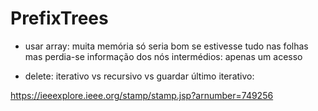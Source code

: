 # PrefixTrees

- usar array: muita memória
              só seria bom se estivesse tudo nas folhas mas perdia-se informação dos nós intermédios: apenas um acesso

- delete: iterativo vs recursivo vs guardar último
          iterativo:

https://ieeexplore.ieee.org/stamp/stamp.jsp?arnumber=749256
